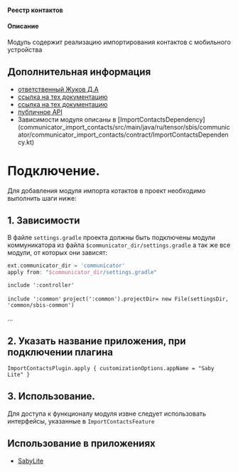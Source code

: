 #### Реестр контактов

#### Описание
Модуль содержит реализацию импортирования контактов с мобильного устройства

## Дополнительная информация

- [ответственный Жуков Д.А](https://online.sbis.ru/person/6148dfb3-2e78-4328-89f3-6cff9625ceae)
- [ссылка на тех документацию](https://online.sbis.ru/shared/disk/26577907-852b-4c0a-92b2-c34f003a71ed)
- [ссылка на тех документацию](https://online.sbis.ru/shared/disk/df217e22-4927-4a1c-b74a-7a1c6d494b83)
- [публичное API](https://online.sbis.ru/shared/disk/9668b93e-44dd-4fff-a9eb-d01c4eb5b4a9)
- Зависимости модуля описаны в [ImportContactsDependency] (communicator_import_contacts/src/main/java/ru/tensor/sbis/communicator/communicator_import_contacts/contract/ImportContactsDependency.kt)

# Подключение.

Для добавления модуля импорта котактов в проект необходимо выполнить шаги ниже:

## 1. Зависимости
В файле `settings.gradle` проекта должны быть подключены модули коммуникатора из 
файла `$communicator_dir/settings.gradle` а так же все модули, от которых они зависят:

``` groovy
ext.communicator_dir = 'communicator'
apply from: "$communicator_dir/settings.gradle"
```

`include ':controller'`

`include ':common'`
`project(':common').projectDir= new File(settingsDir, 'common/sbis-common')`

...
## 2. Указать название приложения, при подключении плагина

`ImportContactsPlugin.apply {
    customizationOptions.appName = "Saby Lite"
}`

## 3. Использование.
Для доступа к функционалу модуля извне следует использовать интерфейсы, указанные в `ImportContactsFeature`

## Использование в приложениях
- [SabyLite](https://git.sbis.ru/mobileworkspace/apps/droid/sabylite)